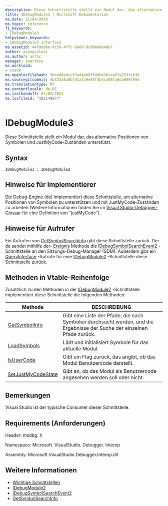 ```yaml
---
description: Diese Schnittstelle stellt ein Modul dar, das alternative Positionen von Symbolen und JustMyCode-Zuständen unterstützt.
title: IDebugModule3 | Microsoft-Dokumentation
ms.date: 11/04/2016
ms.topic: reference
f1_keywords:
- IDebugModule3
helpviewer_keywords:
- IDebugModule3 interface
ms.assetid: 44f8e96e-9c59-4ffc-9a08-9c908a0e4de7
author: acangialosi
ms.author: anthc
manager: jmartens
ms.workload:
- vssdk
ms.openlocfilehash: 38ced8edcc97ad4ab8ff4db430cea57a2533cb30
ms.sourcegitcommit: 4b323a8a8bfd1a1a9e84f4b4ca88fa8da690f656
ms.translationtype: MT
ms.contentlocale: de-DE
ms.lasthandoff: 03/05/2021
ms.locfileid: "102149877"
---
```

# <a name="idebugmodule3"></a>IDebugModule3
Diese Schnittstelle stellt ein Modul dar, das alternative Positionen von Symbolen und JustMyCode-Zuständen unterstützt.

## <a name="syntax"></a>Syntax

```
IDebugModule3 : IDebugModule2
```

## <a name="notes-for-implementers"></a>Hinweise für Implementierer
 Die Debug-Engine (de) implementiert diese Schnittstelle, um alternative Positionen von Symbolen zu unterstützen und mit JustMyCode-Zuständen zu arbeiten (Weitere Informationen finden Sie im [Visual Studio-Debugger-Glossar](../../../extensibility/debugger/reference/visual-studio-debugger-glossary.md) für eine Definition von "justMyCode").

## <a name="notes-for-callers"></a>Hinweise für Aufrufer
 Ein Aufrufen von [GetSymbolSearchInfo](../../../extensibility/debugger/reference/idebugsymbolsearchevent2-getsymbolsearchinfo.md) gibt diese Schnittstelle zurück. Der de sendet mithilfe der- [Ereignis](../../../extensibility/debugger/reference/idebugeventcallback2-event.md) Methode die [IDebugSymbolSearchEvent2](../../../extensibility/debugger/reference/idebugsymbolsearchevent2.md) -Schnittstelle an den Sitzungs-Debug-Manager (SDM). Außerdem gibt ein [QueryInterface](/cpp/atl/queryinterface) -Aufrufe für eine [IDebugModule2](../../../extensibility/debugger/reference/idebugmodule2.md) -Schnittstelle diese Schnittstelle zurück.

## <a name="methods-in-vtable-order"></a>Methoden in Vtable-Reihenfolge
 Zusätzlich zu den Methoden in der [IDebugModule2](../../../extensibility/debugger/reference/idebugmodule2.md) -Schnittstelle implementiert diese Schnittstelle die folgenden Methoden:

|Methode|BESCHREIBUNG|
|------------|-----------------|
|[GetSymbolInfo](../../../extensibility/debugger/reference/idebugmodule3-getsymbolinfo.md)|Gibt eine Liste der Pfade, die nach Symbolen durchsucht werden, und die Ergebnisse der Suche der einzelnen Pfade zurück.|
|[LoadSymbols](../../../extensibility/debugger/reference/idebugmodule3-loadsymbols.md)|Lädt und initialisiert Symbole für das aktuelle Modul.|
|[IsUserCode](../../../extensibility/debugger/reference/idebugmodule3-isusercode.md)|Gibt ein Flag zurück, das angibt, ob das Modul Benutzercode darstellt.|
|[SetJustMyCodeState](../../../extensibility/debugger/reference/idebugmodule3-setjustmycodestate.md)|Gibt an, ob das Modul als Benutzercode angesehen werden soll oder nicht.|

## <a name="remarks"></a>Bemerkungen
 Visual Studio ist der typische Consumer dieser Schnittstelle.

## <a name="requirements"></a>Requirements (Anforderungen)
 Header: msdbg. h

 Namespace: Microsoft. VisualStudio. Debugger. Interop

 Assembly: Microsoft.VisualStudio.Debugger.Interop.dll

## <a name="see-also"></a>Weitere Informationen
- [Wichtige Schnittstellen](../../../extensibility/debugger/reference/core-interfaces.md)
- [IDebugModule2](../../../extensibility/debugger/reference/idebugmodule2.md)
- [IDebugSymbolSearchEvent2](../../../extensibility/debugger/reference/idebugsymbolsearchevent2.md)
- [GetSymbolSearchInfo](../../../extensibility/debugger/reference/idebugsymbolsearchevent2-getsymbolsearchinfo.md)
